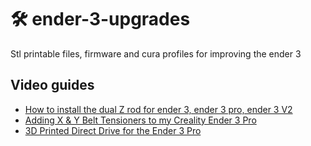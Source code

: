 # 🛠 ender-3-upgrades
Stl printable files, firmware and cura profiles for improving the ender 3 
   
## Video guides
- [How to install the dual Z rod for ender 3, ender 3 pro, ender 3 V2](https://www.youtube.com/watch?v=9OaKNyAEfik)   
- [Adding X & Y Belt Tensioners to my Creality Ender 3 Pro](https://www.youtube.com/watch?v=Yrgb6l7CUxk)
- [3D Printed Direct Drive for the Ender 3 Pro](https://www.youtube.com/watch?v=Zbk0viFC1ew&t=420s)
